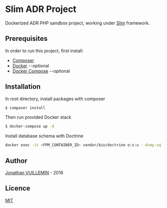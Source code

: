 # Slim ADR Project

Dockerized ADR PHP sandbox project, working under [Slim](http://www.slimframework.com/) framework.

## Prerequisites

In order to run this project, first install:
 
- [Composer](https://getcomposer.org/download/)
- [Docker](https://docs.docker.com/engine/installation/) --optional
- [Docker Compose](https://docs.docker.com/compose/install/) --optional

## Installation

In root directory, install packages with composer

```bash
$ composer install
```

Then run provided Docker stack

```bash
$ docker-compose up -d
```

Install database schema with Doctrine

```bash
docker exec -it <FPM_CONTAINER_ID> vendor/bin/doctrine o:s:u --dump-sql --force
```

## Author

[Jonathan VUILLEMIN](https://github.com/ekkinox) - 2016

## Licence

[MIT](https://opensource.org/licenses/MIT)